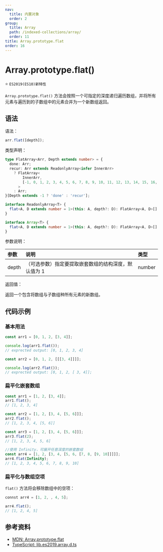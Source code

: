 ```yaml
---
nav:
  title: 内置对象
  order: 2
group:
  title: Array
  path: /indexed-collections/array/
  order: 11
title: Array.prototype.flat
order: 16
---
```


# Array.prototype.flat()

⭐️ `ES2019(ES10)新特性`

`Array.prototype.flat()` 方法会按照一个可指定的深度递归遍历数组，并将所有元素与遍历到的子数组中的元素合并为一个新数组返回。

## 语法

语法：

```js
arr.flat([depth]);
```

类型声明：

```ts
type FlatArray<Arr, Depth extends number> = {
  done: Arr;
  recur: Arr extends ReadonlyArray<infer InnerArr>
    ? FlatArray<
        InnerArr,
        [-1, 0, 1, 2, 3, 4, 5, 6, 7, 8, 9, 10, 11, 12, 13, 14, 15, 16, 17, 18, 19, 20][Depth]
      >
    : Arr;
}[Depth extends -1 ? 'done' : 'recur'];

interface ReadonlyArray<T> {
  flat<A, D extends number = 1>(this: A, depth?: D): FlatArray<A, D>[];
}

interface Array<T> {
  flat<A, D extends number = 1>(this: A, depth?: D): FlatArray<A, D>[];
}
```

参数说明：

| 参数  | 说明                                                 | 类型   |
| :---- | :--------------------------------------------------- | :----- |
| depth | （可选参数）指定要提取嵌套数组的结构深度，默认值为 1 | number |

返回值：

返回一个包含将数组与子数组种所有元素的新数组。

## 代码示例

### 基本用法

```js
const arr1 = [0, 1, 2, [3, 4]];

console.log(arr1.flat());
// exprected output: [0, 1, 2, 3, 4]

const arr2 = [0, 1, 2, [[[3, 4]]]];

console.log(arr2.flat());
// exprected output: [0, 1, 2, [ 3, 4]];
```

### 扁平化嵌套数组

```js
const arr1 = [1, 2, [3, 4]];
arr1.flat();
// [1, 2, 3, 4]

const arr2 = [1, 2, [3, 4, [5, 6]]];
arr2.flat();
// [1, 2, 3, 4, [5, 6]]

const arr3 = [1, 2, [3, 4, [5, 6]]];
arr3.flat(2);
// [1, 2, 3, 4, 5, 6]

//使用 Infinity，可展开任意深度的嵌套数组
const arr4 = [1, 2, [3, 4, [5, 6, [7, 8, [9, 10]]]]];
arr4.flat(Infinity);
// [1, 2, 3, 4, 5, 6, 7, 8, 9, 10]
```

### 扁平化与数组空项

`flat()` 方法将会移除数组中的空项：

```js
connst arr4 = [1, 2, , 4, 5];

arr4.flat();
// [1, 2, 4, 5]
```

## 参考资料

- [MDN: Array.prototype.flat](https://developer.mozilla.org/zh-CN/docs/Web/JavaScript/Reference/Global_Objects/Array/flat)
- [TypeScript: lib.es2019.array.d.ts](https://github.com/microsoft/TypeScript/blob/main/lib/lib.es2019.array.d.ts)
